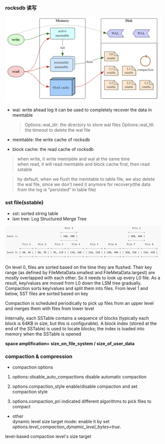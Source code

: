 ### rocksdb 读写
![rockdb read_write](../images/2021/rocksdb_readwrite.jpg)

- wal: write ahead log
  it can be used to completely recover the data in memtable

  > Options::wal_dir: the directory to store wal files
  > Options::wal_ttl: the timeout to delete the wal file 

- memtable: the write cache of rocksdb  
- block cache: the read cache of rocksdb


> when write, it write memtable and wal at the same time  
> when read, it will read  memtable and block cache first, then read sstable

> by default, when we flush the memtable to table file, we also delete the wal file, since we don't need it anymore for recovery(the data from the log is "persisted" in table file)


### sst file(sstable)
- sst: sorted string table
- lsm tree: Log Structured Merge Tree

![lsm tree](../images/2021/lsm_tree_example1.png)

On level 0, files are sorted based on the time they are flushed. Their key range (as defined by FileMetaData.smallest and FileMetaData.largest) are mostly overlapped with each other. So it needs to look up every L0 file. As a result, key/values are moved from L0 down the LSM tree gradually. Compaction sorts key/values and split them into files. From level 1 and below, SST files are sorted based on key

Compaction is scheduled periodically to pick up files from an upper level and merges them with files from lower level

Internally, each SSTable contains a sequence of blocks (typically each block is 64KB in size, but this is configurable). A block index (stored at the end of the SSTable) is used to locate blocks; the index is loaded into memory when the SSTable is opened


**space amplification= size_on_file_system / size_of_user_data**


### compaction & compression
- compaction options
1. options::disable_auto_compactions
disable automatic compaction

2. options.compaction_style 
enable/disable compaction and set compaction style

3. options.compaction_pri 
indicated different algorithms to pick files to compact

- other  
dynamic level size target mode: enable it by set  *options.level_compaction_dynamic_level_bytes=true*.

level-based compaction
level's size target


